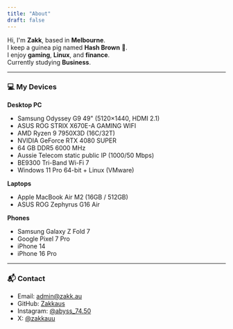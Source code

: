 ```yaml
---
title: "About"
draft: false
---
```


Hi, I'm **Zakk**, based in **Melbourne**.  
I keep a guinea pig named **Hash Brown** 🐹.  
I enjoy **gaming**, **Linux**, and **finance**.  
Currently studying **Business**.

---

### 💻 My Devices

**Desktop PC**
- Samsung Odyssey G9 49" (5120×1440, HDMI 2.1)
- ASUS ROG STRIX X670E-A GAMING WIFI
- AMD Ryzen 9 7950X3D (16C/32T)
- NVIDIA GeForce RTX 4080 SUPER
- 64 GB DDR5 6000 MHz
- Aussie Telecom static public IP (1000/50 Mbps)
- BE9300 Tri-Band Wi-Fi 7
- Windows 11 Pro 64-bit + Linux (VMware)

**Laptops**
- Apple MacBook Air M2 (16GB / 512GB)
- ASUS ROG Zephyrus G16 Air

**Phones**
- Samsung Galaxy Z Fold 7
- Google Pixel 7 Pro
- iPhone 14
- iPhone 16 Pro

---

### 📬 Contact
- Email: [admin@zakk.au](mailto:admin@zakk.au)  
- GitHub: [Zakkaus](https://github.com/Zakkaus)  
- Instagram: [@abyss_74.50](https://www.instagram.com/abyss_74.50/)  
- X: [@zakkauu](https://x.com/zakkauu)
